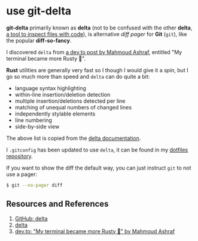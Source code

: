 # use git-delta

**git-delta** primarily known as **delta** (not to be confused with the other **delta**, [a tool to inspect files with code][tigris]), is alternative _diff pager_ for **Git** (`git`), like the popular **diff-so-fancy**.

I discovered `delta` from [a dev.to post by Mahmoud Ashraf][dev.to], entitled "My terminal became more Rusty 🦀".

**Rust**  utilities are generally very fast so I though I would give it a _spin_, but I go so much more than speed and `delta` can do quite a bit:

- language syntax highlighting
- within-line insertion/deletion detection
- multiple insertion/deletions detected per line
- matching of unequal numbers of changed lines
- independently stylable elements
- line numbering
- side-by-side view

The above list is copied from the [delta documentation][github].

I `.gitconfig` has been updated to use `delta`, it can be found in my [dotfiles repository][dotfiles].

If you want to show the diff the default way, you can just instruct `git` to not use a pager:

```bash
$ git --no-pager diff
```

## Resources and References

1. [GitHub: delta][github]
1. [delta][tigris]
1. [dev.to: "My terminal became more Rusty 🦀" by Mahmoud Ashraf][dev.to]

[tigris]: https://web.archive.org/web/20170805142100/delta.tigris.org/
[github]: https://github.com/dandavison/delta
[dev.to]: https://dev.to/22mahmoud/my-terminal-became-more-rusty-4g8l
[dotfiles]: https://github.com/jonasbn/dotfiles
